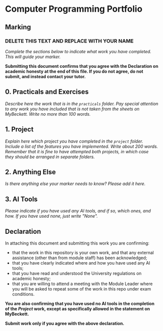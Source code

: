 # Computer Programming Portfolio

## Marking

### DELETE THIS TEXT AND REPLACE WITH YOUR NAME

*Complete the sections below to indicate what work you have completed. This will guide your marker.*

**Submitting this document confirms that you agree with the Declaration on academic honesty at the end of this file. If you do not agree, do not submit, and instead contact your tutor.**

## 0. Practicals and Exercises

*Describe here the work that is in the ``practicals`` folder. Pay special attention
to any work you have included that is not taken from the sheets on MyBeckett. Write no more than 100 words.*

## 1. Project

*Explain here which project you have completed in the ``project`` folder. Include a list of the features you have implemented. Write about 200 words. Remember that it is fine to have attempted both projects, in which case they should be arranged in separate folders.*

## 2. Anything Else

*Is there anything else your marker needs to know? Please add it here.*

## 3. AI Tools

*Please indicate if you have used any AI tools, and if so, which ones, and how. If you have used none, just write "None".*

## Declaration

In attaching this document and submitting this work you are confirming:

- that the work in this repository is your own work, and that any external assistance (other than from module staff) has been acknowledged;
- that you have clearly indicated where and how you have used any AI tools;
- that you have read and understood the University regulations on academic honesty;
- that you are willing to attend a meeting with the Module Leader where you will be asked to repeat some of the work in this repo under exam conditions.

**You are also confirming that you have used no AI tools in the completion of the _Project_ work, except as specifically allowed in the statement on MyBeckett.**

**Submit work only if you agree with the above declaration.**
